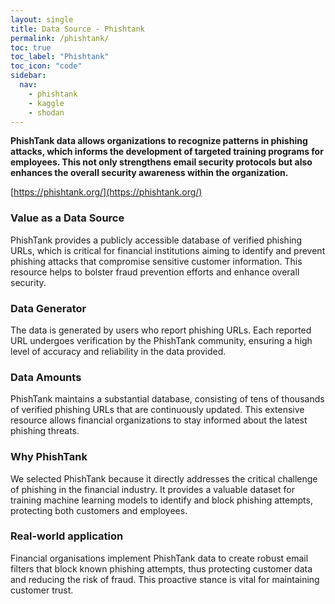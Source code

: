 ```yaml
---
layout: single
title: Data Source - Phishtank
permalink: /phishtank/
toc: true
toc_label: "Phishtank"
toc_icon: "code"
sidebar:
  nav:
    - phishtank
    - kaggle
    - shodan
---
```

**PhishTank data allows organizations to recognize patterns in phishing attacks, which informs the development of targeted training programs for employees. This not only strengthens email security protocols but also enhances the overall security awareness within the organization.**

[https://phishtank.org/](https://phishtank.org/)

### Value as a Data Source
PhishTank provides a publicly accessible database of verified phishing URLs, which is critical for financial institutions aiming to identify and prevent phishing attacks that compromise sensitive customer information. This resource helps to bolster fraud prevention efforts and enhance overall security.

### Data Generator
The data is generated by users who report phishing URLs. Each reported URL undergoes verification by the PhishTank community, ensuring a high level of accuracy and reliability in the data provided.

### Data Amounts
PhishTank maintains a substantial database, consisting of tens of thousands of verified phishing URLs that are continuously updated. This extensive resource allows financial organizations to stay informed about the latest phishing threats.

### Why PhishTank
We selected PhishTank because it directly addresses the critical challenge of phishing in the financial industry. It provides a valuable dataset for training machine learning models to identify and block phishing attempts, protecting both customers and employees.

### Real-world application
Financial organisations implement PhishTank data to create robust email filters that block known phishing attempts, thus protecting customer data and reducing the risk of fraud. This proactive stance is vital for maintaining customer trust.